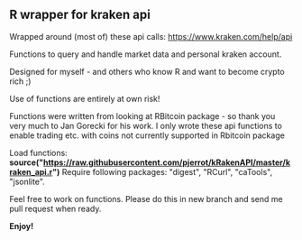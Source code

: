 ## **R wrapper for kraken api**

Wrapped around (most of) these api calls: https://www.kraken.com/help/api

Functions to query and handle market data and personal kraken account.

Designed for myself - and others who know R and want to become crypto rich ;)

Use of functions are entirely at own risk!

Functions were written from looking at RBitcoin package - so thank you very much to Jan Gorecki for his work. 
I only wrote these api functions to enable trading etc. with coins not currently supported in Rbitcoin package

Load functions:
**source("https://raw.githubusercontent.com/pjerrot/kRakenAPI/master/kraken_api.r")**
Require following packages: "digest", "RCurl", "caTools", "jsonlite".

Feel free to work on functions. Please do this in new branch and send me pull request when ready.

**Enjoy!**
